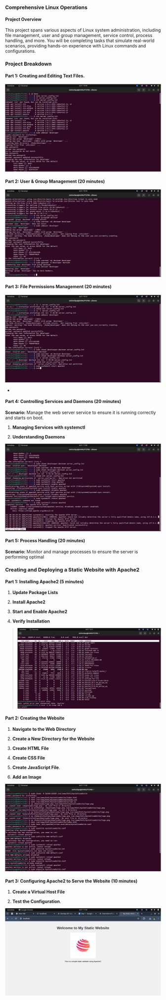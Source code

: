 ### **Comprehensive Linux Operations**

#### **Project Overview**

This project spans various aspects of Linux system administration,
including file management, user and group management, service control,
process handling, and more. You will be completing tasks that simulate
real-world scenarios, providing hands-on experience with Linux commands
and configurations.

### **Project Breakdown**

#### **Part 1: Creating and Editing Text Files.**

#### ![](.//media/image1.png)

#### **Part 2: User & Group Management (20 minutes)**

![](.//media/image2.png)
#### **Part 3: File Permissions Management (20 minutes)**

![](.//media/image3.png)

-   

#### **Part 4: Controlling Services and Daemons (20 minutes)**

**Scenario:** Manage the web server service to ensure it is running
correctly and starts on boot.

1.  **Managing Services with systemctl**

2.  **Understanding Daemons**

![](.//media/image4.png)

#### **Part 5: Process Handling (20 minutes)**

**Scenario:** Monitor and manage processes to ensure the server is
performing optimal

### **Creating and Deploying a Static Website with Apache2**

#### **Part 1: Installing Apache2 (5 minutes)**

1.  **Update Package Lists**

2.  **Install Apache2**

3.  **Start and Enable Apache2**

4.  **Verify Installation**

> ![](.//media/image5.png)

#### **Part 2: Creating the Website**

1.  **Navigate to the Web Directory**

2.  **Create a New Directory for the Website**

3.  **Create HTML File**

4.  **Create CSS File**

5.  **Create JavaScript File**.

6.  **Add an Image**

![](.//media/image6.png)

#### 

#### 

#### 

#### 

#### 

#### 

#### 

#### 

#### 

#### **Part 3: Configuring Apache2 to Serve the Website (10 minutes)**

1.  **Create a Virtual Host File**

2.  **Test the Configuration**.

![](.//media/image7.png)
